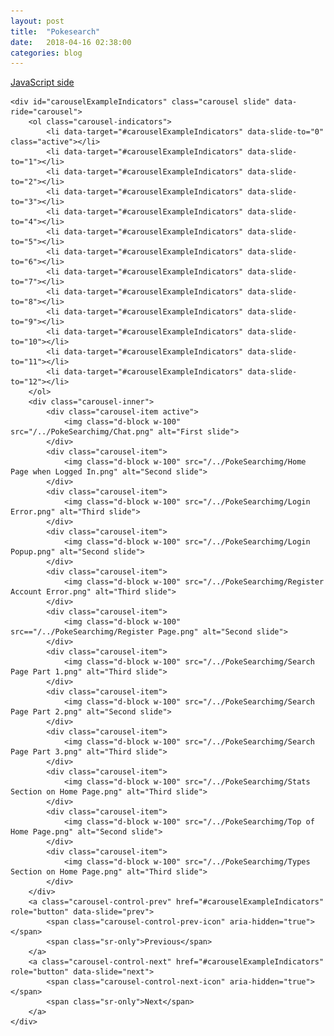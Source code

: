 ```yaml
---
layout: post
title:  "Pokesearch"
date:   2018-04-16 02:38:00
categories: blog
---
```

<u>JavaScript side</u>

    <div id="carouselExampleIndicators" class="carousel slide" data-ride="carousel">
        <ol class="carousel-indicators">
            <li data-target="#carouselExampleIndicators" data-slide-to="0" class="active"></li>
            <li data-target="#carouselExampleIndicators" data-slide-to="1"></li>
            <li data-target="#carouselExampleIndicators" data-slide-to="2"></li>
            <li data-target="#carouselExampleIndicators" data-slide-to="3"></li>
            <li data-target="#carouselExampleIndicators" data-slide-to="4"></li>
            <li data-target="#carouselExampleIndicators" data-slide-to="5"></li>
            <li data-target="#carouselExampleIndicators" data-slide-to="6"></li>
            <li data-target="#carouselExampleIndicators" data-slide-to="7"></li>
            <li data-target="#carouselExampleIndicators" data-slide-to="8"></li>
            <li data-target="#carouselExampleIndicators" data-slide-to="9"></li>
            <li data-target="#carouselExampleIndicators" data-slide-to="10"></li>
            <li data-target="#carouselExampleIndicators" data-slide-to="11"></li>
            <li data-target="#carouselExampleIndicators" data-slide-to="12"></li>
        </ol>
        <div class="carousel-inner">
            <div class="carousel-item active">
                <img class="d-block w-100" src="/../PokeSearchimg/Chat.png" alt="First slide">
            </div>
            <div class="carousel-item">
                <img class="d-block w-100" src="/../PokeSearchimg/Home Page when Logged In.png" alt="Second slide">
            </div>
            <div class="carousel-item">
                <img class="d-block w-100" src="/../PokeSearchimg/Login Error.png" alt="Third slide">
            </div>
            <div class="carousel-item">
                <img class="d-block w-100" src="/../PokeSearchimg/Login Popup.png" alt="Second slide">
            </div>
            <div class="carousel-item">
                <img class="d-block w-100" src="/../PokeSearchimg/Register Account Error.png" alt="Third slide">
            </div>
            <div class="carousel-item">
                <img class="d-block w-100" src=="/../PokeSearchimg/Register Page.png" alt="Second slide">
            </div>
            <div class="carousel-item">
                <img class="d-block w-100" src="/../PokeSearchimg/Search Page Part 1.png" alt="Third slide">
            </div>
            <div class="carousel-item">
                <img class="d-block w-100" src="/../PokeSearchimg/Search Page Part 2.png" alt="Second slide">
            </div>
            <div class="carousel-item">
                <img class="d-block w-100" src="/../PokeSearchimg/Search Page Part 3.png" alt="Third slide">
            </div>
            <div class="carousel-item">
                <img class="d-block w-100" src="/../PokeSearchimg/Stats Section on Home Page.png" alt="Third slide">
            </div>
            <div class="carousel-item">
                <img class="d-block w-100" src="/../PokeSearchimg/Top of Home Page.png" alt="Second slide">
            </div>
            <div class="carousel-item">
                <img class="d-block w-100" src="/../PokeSearchimg/Types Section on Home Page.png" alt="Third slide">
            </div>
        </div>
        <a class="carousel-control-prev" href="#carouselExampleIndicators" role="button" data-slide="prev">
            <span class="carousel-control-prev-icon" aria-hidden="true"></span>
            <span class="sr-only">Previous</span>
        </a>
        <a class="carousel-control-next" href="#carouselExampleIndicators" role="button" data-slide="next">
            <span class="carousel-control-next-icon" aria-hidden="true"></span>
            <span class="sr-only">Next</span>
        </a>
    </div>